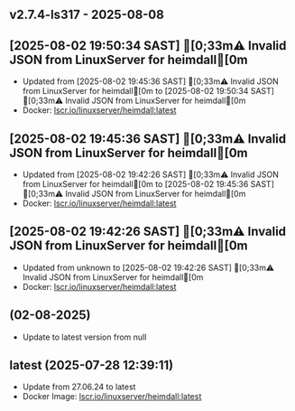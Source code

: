 ## v2.7.4-ls317 - 2025-08-08
## [2025-08-02 19:50:34 SAST] [0;33m⚠️ Invalid JSON from LinuxServer for heimdall[0m
- Updated from [2025-08-02 19:45:36 SAST] [0;33m⚠️ Invalid JSON from LinuxServer for heimdall[0m to [2025-08-02 19:50:34 SAST] [0;33m⚠️ Invalid JSON from LinuxServer for heimdall[0m
- Docker: [lscr.io/linuxserver/heimdall:latest](https://hub.docker.com/r/lscr.io/linuxserver/heimdall/tags)

## [2025-08-02 19:45:36 SAST] [0;33m⚠️ Invalid JSON from LinuxServer for heimdall[0m
- Updated from [2025-08-02 19:42:26 SAST] [0;33m⚠️ Invalid JSON from LinuxServer for heimdall[0m to [2025-08-02 19:45:36 SAST] [0;33m⚠️ Invalid JSON from LinuxServer for heimdall[0m
- Docker: [lscr.io/linuxserver/heimdall:latest](https://hub.docker.com/r/lscr.io/linuxserver/heimdall/tags)

## [2025-08-02 19:42:26 SAST] [0;33m⚠️ Invalid JSON from LinuxServer for heimdall[0m
- Updated from unknown to [2025-08-02 19:42:26 SAST] [0;33m⚠️ Invalid JSON from LinuxServer for heimdall[0m
- Docker: [lscr.io/linuxserver/heimdall:latest](https://hub.docker.com/r/lscr.io/linuxserver/heimdall/tags)


##  (02-08-2025)
- Update to latest version from null
## latest (2025-07-28 12:39:11)
- Update from 27.06.24 to latest
- Docker Image: [lscr.io/linuxserver/heimdall:latest](https://fleet.linuxserver.io/image?name=heimdall)


